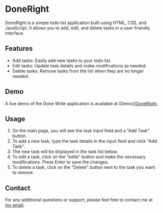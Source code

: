 # DoneRight

DoneRight is a simple todo list application built using HTML, CSS, and JavaScript. It allows you to add, edit, and delete tasks in a user-friendly interface.

## Features

- Add tasks: Easily add new tasks to your todo list.
- Edit tasks: Update task details and make modifications as needed.
- Delete tasks: Remove tasks from the list when they are no longer needed.

## Demo

A live demo of the Done Write application is available at [Demo]([DoneRight](https://ayoubrabiae.github.io/DoneRight/). 

## Usage

1. On the main page, you will see the task input field and a "Add Task" button.
2. To add a new task, type the task details in the input field and click "Add Task".
3. The new task will be displayed in the task list below.
4. To edit a task, click on the "edite" button and make the necessary modifications. Press Enter to save the changes.
5. To delete a task, click on the "Delete" button next to the task you want to remove.

## Contact

For any additional questions or support, please feel free to contact me at [my email](mailto:rabiyaeayoub@gmail.com).

